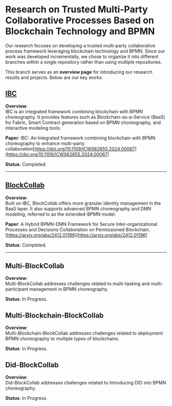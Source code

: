# Research on Trusted Multi-Party Collaborative Processes Based on Blockchain Technology and BPMN

Our research focuses on developing a trusted multi-party collaborative process framework leveraging blockchain technology and BPMN. Since our work was developed incrementally, we chose to organize it into different branches within a single repository rather than using multiple repositories.

This branch serves as an **overview page** for introducing our research results and projects. Below are our key works:

## [IBC](https://github.com/XinzheShen182/IBC/tree/IBC)

**Overview**:  
IBC is an integrated framework combining blockchain with BPMN choreography. It provides features such as Blockchain-as-a-Service (BaaS) for Fabric, Smart Contract generation based on BPMN choreography, and interactive modeling tools.

**Paper**: IBC: An Integrated framework combining blockchain with BPMN choreography to enhance multi-party collaboration[https://doi.org/10.1109/ICWS62655.2024.00067](https://doi.org/10.1109/ICWS62655.2024.00067)

**Status**: Completed.

---

## [BlockCollab](https://github.com/XinzheShen182/IBC/tree/BlockCollab)

**Overview**:  
Built on IBC, BlockCollab offers more granular identity management in the BaaS layer. It also supports advanced BPMN choreography and DMN modeling, referred to as the extended-BPMN model.

**Paper**: A Hybrid BPMN-DMN Framework for Secure Inter-organizational Processes and Decisions Collaboration on Permissioned Blockchain. [https://arxiv.org/abs/2412.01196](https://arxiv.org/abs/2412.01196)

**Status**: Completed.

---

## Multi-BlockCollab

**Overview**:  
Multi-BlockCollab addresses challenges related to multi-tasking and multi-participant management in BPMN choreography.

**Status**: In Progress.

## Multi-Blockchain-BlockCollab

**Overview**:  
Multi-Blockchain-BlockCollab addresses challenges related to deployment BPMN choreography to multiple types of blockchains.

**Status**: In Progress.

## Did-BlockCollab

**Overview**:  
Did-BlockCollab addresses challenges related to Introducing DID into BPMN choreography.

**Status**: In Progress.
